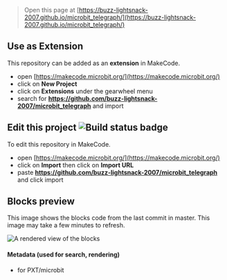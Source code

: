 
> Open this page at [https://buzz-lightsnack-2007.github.io/microbit_telegraph/](https://buzz-lightsnack-2007.github.io/microbit_telegraph/)

## Use as Extension

This repository can be added as an **extension** in MakeCode.

* open [https://makecode.microbit.org/](https://makecode.microbit.org/)
* click on **New Project**
* click on **Extensions** under the gearwheel menu
* search for **https://github.com/buzz-lightsnack-2007/microbit_telegraph** and import

## Edit this project ![Build status badge](https://github.com/buzz-lightsnack-2007/microbit_telegraph/workflows/MakeCode/badge.svg)

To edit this repository in MakeCode.

* open [https://makecode.microbit.org/](https://makecode.microbit.org/)
* click on **Import** then click on **Import URL**
* paste **https://github.com/buzz-lightsnack-2007/microbit_telegraph** and click import

## Blocks preview

This image shows the blocks code from the last commit in master.
This image may take a few minutes to refresh.

![A rendered view of the blocks](https://github.com/buzz-lightsnack-2007/microbit_telegraph/raw/master/.github/makecode/blocks.png)

#### Metadata (used for search, rendering)

* for PXT/microbit
<script src="https://makecode.com/gh-pages-embed.js"></script><script>makeCodeRender("{{ site.makecode.home_url }}", "{{ site.github.owner_name }}/{{ site.github.repository_name }}");</script>
